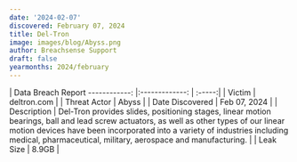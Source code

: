 ```yaml
---
date: '2024-02-07'
discovered: February 07, 2024
title: Del-Tron
image: images/blog/Abyss.png
author: Breachsense Support
draft: false
yearmonths: 2024/february
---
```



| Data Breach Report
------------:     |:-------------:    | :-----:|
| Victim      | deltron.com      | 
| Threat Actor      | Abyss      | 
| Date Discovered      | Feb 07, 2024      | 
| Description      | Del-Tron provides slides, positioning stages, linear motion bearings, ball and lead screw actuators, as well as other types of our linear motion devices have been incorporated into a variety of industries including medical, pharmaceutical, military, aerospace and manufacturing.      | 
| Leak Size      | 8.9GB      | 

